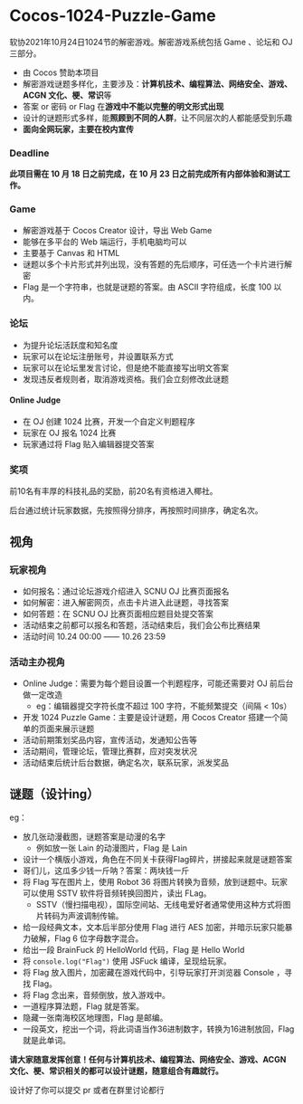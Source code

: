 # Cocos-1024-Puzzle-Game
软协2021年10月24日1024节的解密游戏。解密游戏系统包括 Game 、论坛和 OJ 三部分。

- 由 Cocos 赞助本项目
- 解密游戏谜题多样化，主要涉及：**计算机技术、编程算法、网络安全、游戏、ACGN 文化、梗、常识**等
- 答案 or 密码 or Flag 在**游戏中不能以完整的明文形式出现**
- 设计的谜题形式多样，能**照顾到不同的人群**，让不同层次的人都能感受到乐趣
- **面向全网玩家，主要在校内宣传**

### Deadline

**此项目需在 10 月 18 日之前完成，在 10 月 23 日之前完成所有内部体验和测试工作。**

### Game

- 解密游戏基于 Cocos Creator 设计，导出 Web Game
- 能够在多平台的 Web 端运行，手机电脑均可以
- 主要基于 Canvas 和 HTML
- 谜题以多个卡片形式并列出现，没有答题的先后顺序，可任选一个卡片进行解密
- Flag 是一个字符串，也就是谜题的答案。由 ASCII 字符组成，长度 100 以内。

### 论坛

- 为提升论坛活跃度和知名度
- 玩家可以在论坛注册账号，并设置联系方式
- 玩家可以在论坛里发言讨论，但是绝不能直接写出明文答案
- 发现违反者规则者，取消游戏资格。我们会立刻修改此谜题

#### Online Judge

- 在 OJ 创建 1024 比赛，开发一个自定义判题程序
- 玩家在 OJ 报名 1024 比赛
- 玩家通过将 Flag 贴入编辑器提交答案

### 奖项

前10名有丰厚的科技礼品的奖励，前20名有资格进入椰社。

后台通过统计玩家数据，先按照得分排序，再按照时间排序，确定名次。



## 视角

### 玩家视角

- 如何报名：通过论坛游戏介绍进入 SCNU OJ 比赛页面报名
- 如何解密：进入解密网页，点击卡片进入此谜题，寻找答案
- 如何答题：在 SCNU OJ 比赛页面相应题目处提交答案
- 活动结束之前都可以报名和答题，活动结束后，我们会公布比赛结果
- 活动时间 10.24 00:00 —— 10.26 23:59

### 活动主办视角

- Online Judge：需要为每个题目设置一个判题程序，可能还需要对 OJ 前后台做一定改造
  - eg：编辑器提交字符长度不超过 100 字符，不能频繁提交（间隔 < 10s）
- 开发 1024 Puzzle Game：主要是设计谜题，用 Cocos Creator 搭建一个简单的页面来展示谜题
- 活动前期策划奖品内容，宣传活动，发通知公告等
- 活动期间，管理论坛，管理比赛群，应对突发状况
- 活动结束后统计后台数据，确定名次，联系玩家，派发奖品



## 谜题（设计ing）

eg：

- 放几张动漫截图，谜题答案是动漫的名字
  - 例如放一张 Lain 的动漫图片，Flag 是 Lain
- 设计一个横版小游戏，角色在不同关卡获得Flag碎片，拼接起来就是谜题答案
- 哥们儿，这瓜多少钱一斤呐？答案：两块钱一斤
- 将 Flag 写在图片上，使用 Robot 36 将图片转换为音频，放到谜题中。玩家可以使用 SSTV 软件将音频转换回图片，读出 FLag。
  - SSTV（慢扫描电视），国际空间站、无线电爱好者通常使用这种方式将图片转码为声波调制传输。
- 给一段经典文本，文本后半部分使用 Flag 进行 AES 加密，并暗示玩家只能暴力破解，Flag 6 位字母数字混合。
- 给出一段 BrainFuck 的 HelloWorld 代码，Flag 是 Hello World
- 将 `console.log("Flag")` 使用 JSFuck 编译，呈现给玩家。
- 将 Flag 放入图片，加密藏在游戏代码中，引导玩家打开浏览器 Console ，寻找 Flag。
- 将 Flag 念出来，音频倒放，放入游戏中。
- 一道程序算法题，Flag 就是答案。
- 隐藏一张南海校区地理图，Flag 是邮编。
- 一段英文，挖出一个词，将此词语当作36进制数字，转换为16进制放回，Flag 就是此单词。



**请大家随意发挥创意！任何与计算机技术、编程算法、网络安全、游戏、ACGN 文化、梗、常识相关的都可以设计谜题，随意组合有趣就行。**

设计好了你可以提交 pr 或者在群里讨论都行
